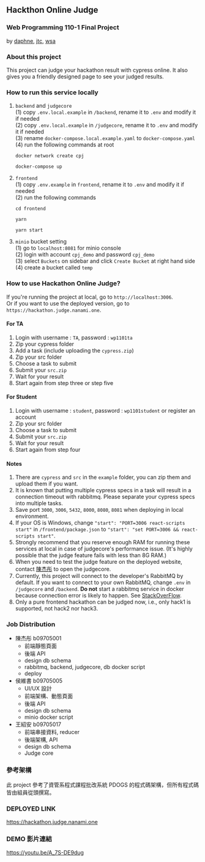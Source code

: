 ## Hackthon Online Judge
### Web Programming 110-1 Final Project
by [daphne](https://github.com/daphneeeee), [jtc](https://github.com/jtongchenzip), [wsa](https://github.com/wsa-2002)

### About this project
This project can judge your hackathon result with cypress online. It also gives you a friendly designed page to see your judged results. 

### How to run this service locally
1. `backend` and `judgecore`  
    (1) copy `.env.local.example` in `/backend`, rename it to `.env` and modify it if needed   
    (2) copy `.env.local.example` in `/judgecore`, rename it to `.env` and modify it if needed  
    (3) rename `docker-compose.local.example.yaml` to `docker-compose.yaml`      
    (4) run the following commands at root
    ``` shell
    docker network create cpj
    ```
    ``` shell
    docker-compose up
    ```
2. `frontend`  
   (1) copy `.env.example` in `frontend`, rename it to `.env` and modify it if needed   
   (2) run the following commands
    ```shell
    cd frontend
    ```
    ``` shell
    yarn
    ```
    ``` shell
    yarn start
    ```

3. `minio` bucket setting  
   (1) go to `localhost:8081` for minio console  
   (2) login with account `cpj_demo` and password `cpj_demo`  
   (3) select `Buckets` on sidebar and click `Create Bucket` at right hand side  
   (4) create a bucket called `temp`

### How to use Hackathon Online Judge?

If you're running the project at local, go to `http://localhost:3006`.  
Or if you want to use the deployed version, go to `https://hackathon.judge.nanami.one`.

#### For TA
1. Login with username : `TA`, password : `wp1101ta`
2. Zip your cypress folder
3. Add a task (include uploading the `cypress.zip`)
4. Zip your src folder
5. Choose a task to submit
6. Submit your `src.zip`
7. Wait for your result
8. Start again from step three or step five

#### For Student
1. Login with username : `student`, password : `wp1101student` or register an account
2. Zip your src folder
3. Choose a task to submit
4. Submit your `src.zip`
5. Wait for your result
6. Start again from step four

#### Notes
1. There are `cypress` and `src` in the `example` folder, you can zip them and upload them if you want.
2. It is known that putting multiple cypress specs in a task will result in a connection timeout with rabbitmq. Please separate your cypress specs into multiple tasks.
3. Save port `3000`, `3006`, `5432`, `8000`, `8080`, `8081` when deploying in local environment. 
4. If your OS is Windows, change `"start": "PORT=3006 react-scripts start"` in `/frontend/package.json` to `"start": "set PORT=3006 && react-scripts start"`.
5. Strongly recommend that you reserve enough RAM for running these services at local in case of judgecore's performance issue. (It's highly possible that the judge feature fails with less than 8G RAM.)
6.  When you need to test the judge feature on the deployed website, contact [陳杰彤](https://www.facebook.com/jtongchenzip/) to open the judgecore.
7.  Currently, this project will connect to the developer's RabbitMQ by default. If you want to connect to your own RabbitMQ, change `.env` in `/judgecore` and `/backend`. **Do not** start a rabbitmq service in docker because connection error is likely to happen. See [StackOverFlow](https://stackoverflow.com/questions/64952005/pika-rabbitmq-docker-with-tls-gen-connection-reset-no-logs).
8.  Only a pure frontend hackathon can be judged now, i.e., only hack1 is supported, not hack2 nor hack3. 


### Job Distribution
* 陳杰彤 b09705001 
   * 前端靜態頁面
   * 後端 API
   * design db schema
   * rabbitmq, backend, judgecore, db docker script
   * deploy    
* 侯維書 b09705005   
   * UI/UX 設計
   * 前端架構、動態頁面
   * 後端 API
   * design db schema
   * minio docker script
* 王紹安 b09705017 
   * 前端串接資料, reducer
   * 後端架構, API
   * design db schema
   * Judge core

### 參考架構
此 project 參考了資管系程式課程批改系統 PDOGS 的程式碼架構，但所有程式碼皆由組員從頭撰寫。

### DEPLOYED LINK
https://hackathon.judge.nanami.one

### DEMO 影片連結
https://youtu.be/A_7S-DE9dug
